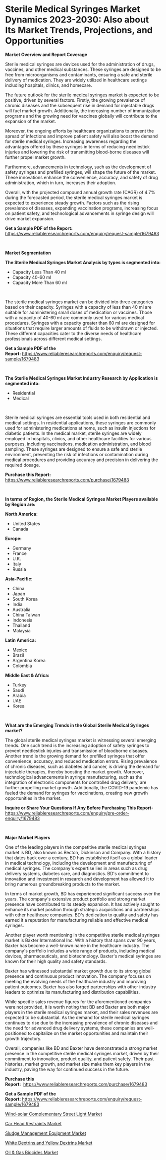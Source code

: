 <p><h1>Sterile Medical Syringes Market Dynamics 2023-2030: Also about Its Market Trends, Projections, and Opportunities</h1></p><p><strong>Market Overview and Report Coverage</strong></p>
<p><p>Sterile medical syringes are devices used for the administration of drugs, vaccines, and other medical substances. These syringes are designed to be free from microorganisms and contaminants, ensuring a safe and sterile delivery of medication. They are widely utilized in healthcare settings including hospitals, clinics, and homecare.</p><p>The future outlook for the sterile medical syringes market is expected to be positive, driven by several factors. Firstly, the growing prevalence of chronic diseases and the subsequent rise in demand for injectable drugs will fuel market growth. Additionally, the increasing number of immunization programs and the growing need for vaccines globally will contribute to the expansion of the market.</p><p>Moreover, the ongoing efforts by healthcare organizations to prevent the spread of infections and improve patient safety will also boost the demand for sterile medical syringes. Increasing awareness regarding the advantages offered by these syringes in terms of reducing needlestick injuries and lowering the risk of transmitting blood-borne diseases will further propel market growth.</p><p>Furthermore, advancements in technology, such as the development of safety syringes and prefilled syringes, will shape the future of the market. These innovations enhance the convenience, accuracy, and safety of drug administration, which in turn, increases their adoption.</p><p>Overall, with the projected compound annual growth rate (CAGR) of 4.7% during the forecasted period, the sterile medical syringes market is expected to experience steady growth. Factors such as the rising prevalence of diseases, expanding vaccination programs, increasing focus on patient safety, and technological advancements in syringe design will drive market expansion.</p></p>
<p><strong>Get a Sample PDF of the Report:</strong> <a href="https://www.reliableresearchreports.com/enquiry/request-sample/1679483">https://www.reliableresearchreports.com/enquiry/request-sample/1679483</a></p>
<p>&nbsp;</p>
<p><strong>Market Segmentation</strong></p>
<p><strong>The Sterile Medical Syringes Market Analysis by types is segmented into:</strong></p>
<p><ul><li>Capacity Less Than 40 ml</li><li>Capacity 40-60 ml</li><li>Capacity More Than 60 ml</li></ul></p>
<p>&nbsp;</p>
<p><p>The sterile medical syringes market can be divided into three categories based on their capacity. Syringes with a capacity of less than 40 ml are suitable for administering small doses of medication or vaccines. Those with a capacity of 40-60 ml are commonly used for various medical procedures. Syringes with a capacity greater than 60 ml are designed for situations that require larger amounts of fluids to be withdrawn or injected. These different capacities cater to the diverse needs of healthcare professionals across different medical settings.</p></p>
<p><strong>Get a Sample PDF of the Report:</strong>&nbsp;<a href="https://www.reliableresearchreports.com/enquiry/request-sample/1679483">https://www.reliableresearchreports.com/enquiry/request-sample/1679483</a></p>
<p>&nbsp;</p>
<p><strong>The Sterile Medical Syringes Market Industry Research by Application is segmented into:</strong></p>
<p><ul><li>Residential</li><li>Medical</li></ul></p>
<p>&nbsp;</p>
<p><p>Sterile medical syringes are essential tools used in both residential and medical settings. In residential applications, these syringes are commonly used for administering medications at home, such as insulin injections for diabetic patients. In the medical market, sterile syringes are widely employed in hospitals, clinics, and other healthcare facilities for various purposes, including vaccinations, medication administration, and blood sampling. These syringes are designed to ensure a safe and sterile environment, preventing the risk of infections or contamination during medical procedures and providing accuracy and precision in delivering the required dosage.</p></p>
<p><strong>Purchase this Report:</strong>&nbsp; <a href="https://www.reliableresearchreports.com/purchase/1679483">https://www.reliableresearchreports.com/purchase/1679483</a></p>
<p>&nbsp;</p>
<p><strong>In terms of Region, the Sterile Medical Syringes Market Players available by Region are:</strong></p>
<p>
    <p> <strong> North America: </strong>
        <ul>
            <li>United States</li>
            <li>Canada</li>
        </ul>
        </p> 
    <p> <strong> Europe: </strong>
        <ul>
            <li>Germany</li>
            <li>France</li>
            <li>U.K.</li>
            <li>Italy</li>
            <li>Russia</li>
        </ul>
        </p> 
    <p> <strong> Asia-Pacific: </strong>
        <ul>
            <li>China</li>
            <li>Japan</li>
            <li>South Korea</li>
            <li>India</li>
            <li>Australia</li>
            <li>China Taiwan</li>
            <li>Indonesia</li>
            <li>Thailand</li>
            <li>Malaysia</li>
        </ul>
        </p> 
    <p> <strong> Latin America: </strong>
        <ul>
            <li>Mexico</li>
            <li>Brazil</li>
            <li>Argentina Korea</li>
            <li>Colombia</li>
        </ul>
        </p> 
    <p> <strong> Middle East & Africa: </strong>
        <ul>
            <li>Turkey</li>
            <li>Saudi</li>
            <li>Arabia</li>
            <li>UAE</li>
            <li>Korea</li>
        </ul>
    </p>
    </p>
<p>&nbsp;</p>
<p><strong>What are the Emerging Trends in the Global Sterile Medical Syringes market?</strong></p>
<p><p>The global sterile medical syringes market is witnessing several emerging trends. One such trend is the increasing adoption of safety syringes to prevent needlestick injuries and transmission of bloodborne diseases. Another trend is the growing demand for prefilled syringes that offer convenience, accuracy, and reduced medication errors. Rising prevalence of chronic diseases, such as diabetes and cancer, is driving the demand for injectable therapies, thereby boosting the market growth. Moreover, technological advancements in syringe manufacturing, such as the integration of electronic components for controlled drug delivery, are further propelling market growth. Additionally, the COVID-19 pandemic has fueled the demand for syringes for vaccinations, creating new growth opportunities in the market.</p></p>
<p><strong>Inquire or Share Your Questions If Any Before Purchasing This Report</strong>- <a href="https://www.reliableresearchreports.com/enquiry/pre-order-enquiry/1679483">https://www.reliableresearchreports.com/enquiry/pre-order-enquiry/1679483</a></p>
<p>&nbsp;</p>
<p><strong>Major Market Players</strong></p>
<p><p>One of the leading players in the competitive sterile medical syringes market is BD, also known as Becton, Dickinson and Company. With a history that dates back over a century, BD has established itself as a global leader in medical technology, including the development and manufacturing of medical syringes. The company's expertise lies in areas such as drug delivery systems, diabetes care, and diagnostics. BD's commitment to innovation and investment in research and development has allowed it to bring numerous groundbreaking products to the market.</p><p>In terms of market growth, BD has experienced significant success over the years. The company's extensive product portfolio and strong market presence have contributed to its steady expansion. It has actively sought to enhance its market position through strategic acquisitions and partnerships with other healthcare companies. BD's dedication to quality and safety has earned it a reputation for manufacturing reliable and effective medical syringes.</p><p>Another player worth mentioning in the competitive sterile medical syringes market is Baxter International Inc. With a history that spans over 90 years, Baxter has become a well-known name in the healthcare industry. The company's portfolio includes a wide range of products, including medical devices, pharmaceuticals, and biotechnology. Baxter's medical syringes are known for their high quality and safety standards.</p><p>Baxter has witnessed substantial market growth due to its strong global presence and continuous product innovation. The company focuses on meeting the evolving needs of the healthcare industry and improving patient outcomes. Baxter has also forged partnerships with other industry leaders to optimize its manufacturing and distribution capabilities.</p><p>While specific sales revenue figures for the aforementioned companies were not provided, it is worth noting that BD and Baxter are both major players in the sterile medical syringes market, and their sales revenues are expected to be substantial. As the demand for sterile medical syringes continues to rise due to the increasing prevalence of chronic diseases and the need for advanced drug delivery systems, these companies are well-positioned to capitalize on the market opportunities and maintain their growth trajectory.</p><p>Overall, companies like BD and Baxter have demonstrated a strong market presence in the competitive sterile medical syringes market, driven by their commitment to innovation, product quality, and patient safety. Their past histories, market growth, and market size make them key players in the industry, paving the way for continued success in the future.</p></p>
<p><strong>Purchase this Report:</strong>&nbsp;&nbsp;<a href="https://www.reliableresearchreports.com/purchase/1679483">https://www.reliableresearchreports.com/purchase/1679483</a></p>
<p></p>
<p><strong>Get a Sample PDF of the Report:</strong>&nbsp;<a href="https://www.reliableresearchreports.com/enquiry/request-sample/1679483">https://www.reliableresearchreports.com/enquiry/request-sample/1679483</a></p>
<p><p><a href="https://medium.com/@piercehoppe2023/wind-solar-complementary-street-light-market-analysis-and-sze-forecasted-for-period-from-2023-to-e359d3b715d9">Wind-solar Complementary Street Light Market</a></p><p><a href="https://www.linkedin.com/pulse/car-head-restraints-market-size-share-global-analysis/">Car Head Restraints Market</a></p><p><a href="https://www.linkedin.com/pulse/sludge-management-equipment-market-research-report-provides/">Sludge Management Equipment Market</a></p><p><a href="https://medium.com/@melissahaag/white-dextrins-and-yellow-dextrins-market-the-key-to-successful-business-strategy-forecast-till-ea1d35f31d89">White Dextrins and Yellow Dextrins Market</a></p><p><a href="https://www.linkedin.com/pulse/oil-amp-gas-biocides-market-research-report-provides-thorough/">Oil & Gas Biocides Market</a></p></p>